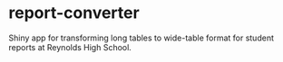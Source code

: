 # report-converter
Shiny app for transforming long tables to wide-table format for student reports at Reynolds High School.
